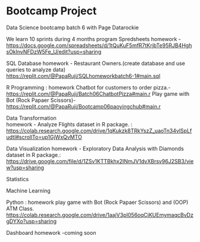 # Bootcamp Project
Data Science bootcamp batch 6 with Page Datarockie

We learn 10 sprints during 4 months program
 Spredsheets 
homework - https://docs.google.com/spreadsheets/d/1tQuKuF5mfR7tKrjbTe95RJB4HghsOkInvNFDzW5Fe_U/edit?usp=sharing

 SQL Database
homework - Restaurant Owners.(create database and use queries to analyze data) https://replit.com/@PapaRuji/SQLhomeworkbatch6-1#main.sql

 R Programming : homework 
Chatbot for customers to order pizza.- https://replit.com/@PapaRuji/Batch06ChatbotPizza#main.r
Play game with Bot (Rock Papaer Scissors)- https://replit.com/@PapaRuji/Bootcamp06paoyingchub#main.r

 Data Transformation  
homework - Analyze Flights dataset in R package. : https://colab.research.google.com/drive/1qKukzk8TRkYszZ_uaoTn34vlSpLfudtI#scrollTo=up1GjWxQvMTO

Data Visualization 
homework - Exploratory Data Analysis with Diamonds dataset in R package.: https://drive.google.com/file/d/1ZSv1KTTBkhx2INmJV1dvXBrsv96J2SB3/view?usp=sharing

 Statistics 

 Machine Learning

 Python : homework 
play game with Bot (Rock Papaer Scissors) and (OOP) ATM Class.
https://colab.research.google.com/drive/1aajV3pI056oqCjKUEmymaqcBvDzgDYXo?usp=sharing

 Dashboard
homework -coming soon
